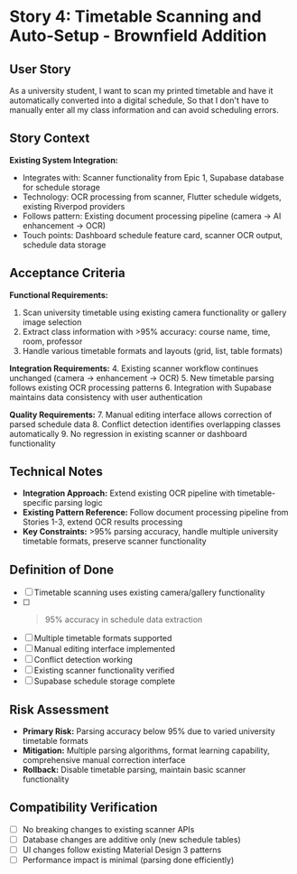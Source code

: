 # Story 4: Timetable Scanning and Auto-Setup - Brownfield Addition

## User Story
As a university student,
I want to scan my printed timetable and have it automatically converted into a digital schedule,
So that I don't have to manually enter all my class information and can avoid scheduling errors.

## Story Context

**Existing System Integration:**
- Integrates with: Scanner functionality from Epic 1, Supabase database for schedule storage
- Technology: OCR processing from scanner, Flutter schedule widgets, existing Riverpod providers
- Follows pattern: Existing document processing pipeline (camera → AI enhancement → OCR)
- Touch points: Dashboard schedule feature card, scanner OCR output, schedule data storage

## Acceptance Criteria

**Functional Requirements:**
1. Scan university timetable using existing camera functionality or gallery image selection
2. Extract class information with >95% accuracy: course name, time, room, professor
3. Handle various timetable formats and layouts (grid, list, table formats)

**Integration Requirements:**
4. Existing scanner workflow continues unchanged (camera → enhancement → OCR)
5. New timetable parsing follows existing OCR processing patterns
6. Integration with Supabase maintains data consistency with user authentication

**Quality Requirements:**
7. Manual editing interface allows correction of parsed schedule data
8. Conflict detection identifies overlapping classes automatically
9. No regression in existing scanner or dashboard functionality

## Technical Notes
- **Integration Approach:** Extend existing OCR pipeline with timetable-specific parsing logic
- **Existing Pattern Reference:** Follow document processing pipeline from Stories 1-3, extend OCR results processing
- **Key Constraints:** >95% parsing accuracy, handle multiple university timetable formats, preserve scanner functionality

## Definition of Done
- [ ] Timetable scanning uses existing camera/gallery functionality
- [ ] >95% accuracy in schedule data extraction
- [ ] Multiple timetable formats supported
- [ ] Manual editing interface implemented
- [ ] Conflict detection working
- [ ] Existing scanner functionality verified
- [ ] Supabase schedule storage complete

## Risk Assessment
- **Primary Risk:** Parsing accuracy below 95% due to varied university timetable formats
- **Mitigation:** Multiple parsing algorithms, format learning capability, comprehensive manual correction interface
- **Rollback:** Disable timetable parsing, maintain basic scanner functionality

## Compatibility Verification
- [ ] No breaking changes to existing scanner APIs
- [ ] Database changes are additive only (new schedule tables)
- [ ] UI changes follow existing Material Design 3 patterns
- [ ] Performance impact is minimal (parsing done efficiently)